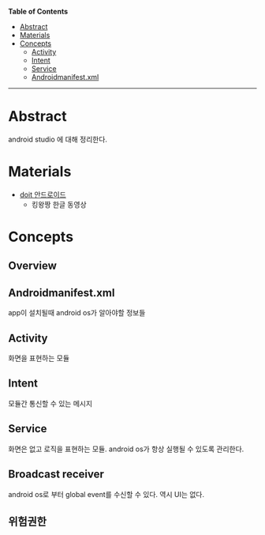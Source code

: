 <!-- markdown-toc start - Don't edit this section. Run M-x markdown-toc-refresh-toc -->
**Table of Contents**

- [Abstract](#abstract)
- [Materials](#materials)
- [Concepts](#concepts)
    - [Activity](#activity)
    - [Intent](#intent)
    - [Service](#service)
    - [Androidmanifest.xml](#androidmanifestxml)

<!-- markdown-toc end -->

-------------------------------------------------------------------------------

# Abstract

android studio 에 대해 정리한다.

# Materials

* [doit 안드로이드](https://www.youtube.com/playlist?list=PLG7te9eYUi7sq701GghpoSKe-jbkx9NIF)
  * 킹왕짱 한글 동영상

# Concepts

## Overview

## Androidmanifest.xml

app이 설치될때 android os가 알아야할 정보들 

## Activity

화면을 표현하는 모듈

## Intent

모듈간 통신할 수 있는 메시지

## Service

화면은 없고 로직을 표현하는 모듈. android os가 항상 실행될 수 있도록
관리한다.

## Broadcast receiver

android os로 부터 global event를 수신할 수 있다. 역시 UI는 없다.

## 위험권한

